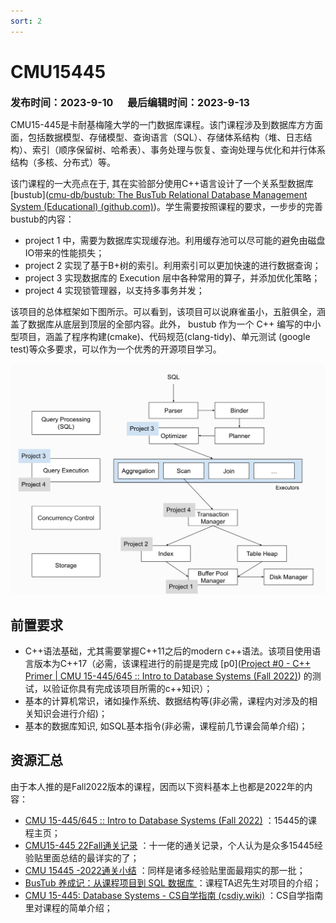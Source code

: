 ```yaml
---
sort: 2
---
```


# CMU15445
<font size=3><b>发布时间：2023-9-10      最后编辑时间：2023-9-13</b></font>



CMU15-445是卡耐基梅隆大学的一门数据库课程。该门课程涉及到数据库方方面面，包括数据模型、存储模型、查询语言（SQL）、存储体系结构（堆、日志结构）、索引（顺序保留树、哈希表）、事务处理与恢复、查询处理与优化和并行体系结构（多核、分布式）等。

该门课程的一大亮点在于, 其在实验部分使用C++语言设计了一个关系型数据库 [bustub]([cmu-db/bustub: The BusTub Relational Database Management System (Educational) (github.com)](https://github.com/cmu-db/bustub))。学生需要按照课程的要求，一步步的完善bustub的内容：

- project 1 中，需要为数据库实现缓存池。利用缓存池可以尽可能的避免由磁盘IO带来的性能损失；
- project 2 实现了基于B+树的索引。利用索引可以更加快速的进行数据查询；
- project 3 实现数据库的 Execution 层中各种常用的算子，并添加优化策略；
- project 4 实现锁管理器，以支持多事务并发；

该项目的总体框架如下图所示。可以看到，该项目可以说麻雀虽小，五脏俱全，涵盖了数据库从底层到顶层的全部内容。此外， bustub 作为一个 C++ 编写的中小型项目，涵盖了程序构建(cmake)、代码规范(clang-tidy)、单元测试 (google test)等众多要求，可以作为一个优秀的开源项目学习。

<div align="center"><img src="img/1694534564480.png" width=800></div>

## 前置要求

- C++语法基础，尤其需要掌握C++11之后的modern c++语法。该项目使用语言版本为C++17（必需，该课程进行的前提是完成 [p0]([Project #0 - C++ Primer | CMU 15-445/645 :: Intro to Database Systems (Fall 2022)](https://15445.courses.cs.cmu.edu/fall2022/project0/)) 的测试，以验证你具有完成该项目所需的c++知识）；
- 基本的计算机常识，诸如操作系统、数据结构等(非必需，课程内对涉及的相关知识会进行介绍)；
- 基本的数据库知识, 如SQL基本指令(非必需，课程前几节课会简单介绍)；


## 资源汇总

由于本人推的是Fall2022版本的课程，因而以下资料基本上也都是2022年的内容：

- [CMU 15-445/645 :: Intro to Database Systems (Fall 2022)](https://15445.courses.cs.cmu.edu/fall2022/) ：15445的课程主页；
- [CMU15-445 22Fall通关记录](https://www.zhihu.com/column/c_1605901992903004160) ：十一佬的通关记录，个人认为是众多15445经验贴里面总结的最详实的了；
- [CMU 15445 -2022通关小结](https://zhuanlan.zhihu.com/p/592547524) ：同样是诸多经验贴里面最翔实的那一批；
- [BusTub 养成记：从课程项目到 SQL 数据库 ](https://zhuanlan.zhihu.com/p/570917775) ：课程TA迟先生对项目的介绍；
- [CMU 15-445: Database Systems - CS自学指南 (csdiy.wiki)](https://csdiy.wiki/%E6%95%B0%E6%8D%AE%E5%BA%93%E7%B3%BB%E7%BB%9F/15445/) ：CS自学指南里对课程的简单介绍；








